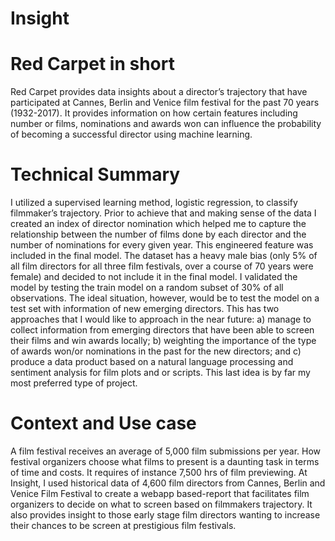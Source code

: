 # Insight
# Red Carpet in short
Red Carpet provides data insights about a director’s trajectory that have participated at Cannes, Berlin and Venice film festival for the past 70 years (1932-2017). It provides information on how certain features including number or films, nominations and awards won can influence the probability of becoming a successful director using machine learning.

# Technical Summary
I utilized a supervised learning method, logistic regression, to classify filmmaker’s trajectory. Prior to achieve that and making sense of the data I created an index of director nomination which helped me to capture the relationship between the number of films done by each director and the number of nominations for every given year. This engineered feature was included in the final model. The dataset has a heavy male bias (only 5% of all film directors for all three film festivals, over a course of 70 years were female) and decided to not include it in the final model. I validated the model by testing the train model on a random subset of 30% of all observations. The ideal situation, however, would be to test the model on a test set with information of new emerging directors. This has two approaches that I would like to approach in the near future: a) manage to collect information from emerging directors that have been able to screen their films and win awards locally; b) weighting the importance of the type of awards won/or nominations in the past for the new directors; and c) produce a data product based on a natural language processing and sentiment analysis for film plots and or scripts. This last idea is by far my most preferred type of project. 

# Context and Use case
A film festival receives an average of 5,000 film submissions per year. How festival organizers choose what films to present is a daunting task in terms of time and costs. It requires of instance 7,500 hrs of film previewing. At Insight, I used historical data of 4,600 film directors from Cannes, Berlin and Venice Film Festival to create a webapp based-report that facilitates film organizers to decide on what to screen based on filmmakers trajectory. It also provides insight to those early stage film directors wanting to increase their chances to be screen at prestigious film festivals.
